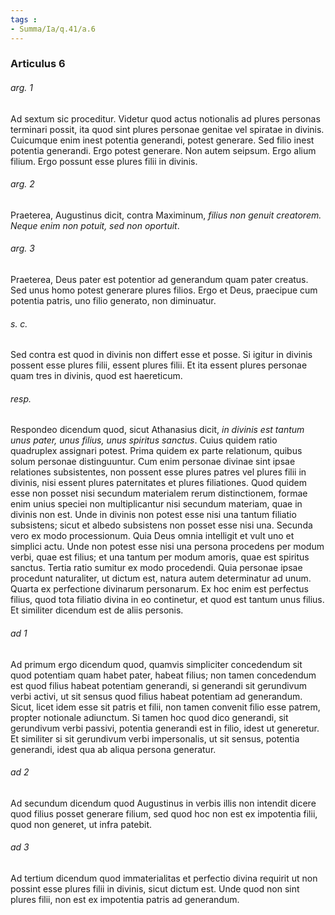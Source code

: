 ```yaml
---
tags : 
- Summa/Ia/q.41/a.6
---
```


### Articulus 6

###### arg. 1
Ad sextum sic proceditur. Videtur quod actus notionalis ad plures personas terminari possit, ita quod sint plures personae genitae vel spiratae in divinis. Cuicumque enim inest potentia generandi, potest generare. Sed filio inest potentia generandi. Ergo potest generare. Non autem seipsum. Ergo alium filium. Ergo possunt esse plures filii in divinis.

###### arg. 2
Praeterea, Augustinus dicit, contra Maximinum, *filius non genuit creatorem. Neque enim non potuit, sed non oportuit*.

###### arg. 3
Praeterea, Deus pater est potentior ad generandum quam pater creatus. Sed unus homo potest generare plures filios. Ergo et Deus, praecipue cum potentia patris, uno filio generato, non diminuatur.

###### s. c.
Sed contra est quod in divinis non differt esse et posse. Si igitur in divinis possent esse plures filii, essent plures filii. Et ita essent plures personae quam tres in divinis, quod est haereticum.

###### resp.
Respondeo dicendum quod, sicut Athanasius dicit, *in divinis est tantum unus pater, unus filius, unus spiritus sanctus*. Cuius quidem ratio quadruplex assignari potest. Prima quidem ex parte relationum, quibus solum personae distinguuntur. Cum enim personae divinae sint ipsae relationes subsistentes, non possent esse plures patres vel plures filii in divinis, nisi essent plures paternitates et plures filiationes. Quod quidem esse non posset nisi secundum materialem rerum distinctionem, formae enim unius speciei non multiplicantur nisi secundum materiam, quae in divinis non est. Unde in divinis non potest esse nisi una tantum filiatio subsistens; sicut et albedo subsistens non posset esse nisi una. Secunda vero ex modo processionum. Quia Deus omnia intelligit et vult uno et simplici actu. Unde non potest esse nisi una persona procedens per modum verbi, quae est filius; et una tantum per modum amoris, quae est spiritus sanctus. Tertia ratio sumitur ex modo procedendi. Quia personae ipsae procedunt naturaliter, ut dictum est, natura autem determinatur ad unum. Quarta ex perfectione divinarum personarum. Ex hoc enim est perfectus filius, quod tota filiatio divina in eo continetur, et quod est tantum unus filius. Et similiter dicendum est de aliis personis.

###### ad 1
Ad primum ergo dicendum quod, quamvis simpliciter concedendum sit quod potentiam quam habet pater, habeat filius; non tamen concedendum est quod filius habeat potentiam generandi, si generandi sit gerundivum verbi activi, ut sit sensus quod filius habeat potentiam ad generandum. Sicut, licet idem esse sit patris et filii, non tamen convenit filio esse patrem, propter notionale adiunctum. Si tamen hoc quod dico generandi, sit gerundivum verbi passivi, potentia generandi est in filio, idest ut generetur. Et similiter si sit gerundivum verbi impersonalis, ut sit sensus, potentia generandi, idest qua ab aliqua persona generatur.

###### ad 2
Ad secundum dicendum quod Augustinus in verbis illis non intendit dicere quod filius posset generare filium, sed quod hoc non est ex impotentia filii, quod non generet, ut infra patebit.

###### ad 3
Ad tertium dicendum quod immaterialitas et perfectio divina requirit ut non possint esse plures filii in divinis, sicut dictum est. Unde quod non sint plures filii, non est ex impotentia patris ad generandum.

